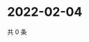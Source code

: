 # 2022-02-04

共 0 条

<!-- BEGIN WEIBO -->
<!-- 最后更新时间 Fri Feb 04 2022 10:10:46 GMT+0800 (China Standard Time) -->

<!-- END WEIBO -->
